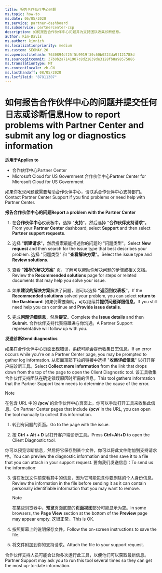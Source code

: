```yaml
---
title: 报告合作伙伴中心问题
ms.topic: how-to
ms.date: 06/05/2020
ms.service: partner-dashboard
ms.subservice: partnercenter-csp
description: 如何报告合作伙伴中心问题并为支持团队收集诊断信息。
author: Kim-Davis
ms.author: kimnich
ms.localizationpriority: medium
ms.custom: SEOMAY.20
ms.openlocfilehash: 7630894df25f5b9919f30c60b0223da9f121788d
ms.sourcegitcommit: 37b0b2a7141907c8d21839de3128fb8a98575886
ms.translationtype: MT
ms.contentlocale: zh-CN
ms.lasthandoff: 08/05/2020
ms.locfileid: "87811307"
---
```

# <a name="how-to-report-problems-with-partner-center-and-submit-any-log-or-diagnostics-information"></a><span data-ttu-id="f73bd-103">如何报告合作伙伴中心的问题并提交任何日志或诊断信息</span><span class="sxs-lookup"><span data-stu-id="f73bd-103">How to report problems with Partner Center and submit any log or diagnostics information</span></span>

<span data-ttu-id="f73bd-104">**适用于**</span><span class="sxs-lookup"><span data-stu-id="f73bd-104">**Applies to**</span></span>

- <span data-ttu-id="f73bd-105">合作伙伴中心</span><span class="sxs-lookup"><span data-stu-id="f73bd-105">Partner Center</span></span>
- <span data-ttu-id="f73bd-106">Microsoft Cloud for US Government 合作伙伴中心</span><span class="sxs-lookup"><span data-stu-id="f73bd-106">Partner Center for Microsoft Cloud for US Government</span></span>

<span data-ttu-id="f73bd-107">如果你发现问题或需要帮助合作伙伴中心，请联系合作伙伴中心支持部门。</span><span class="sxs-lookup"><span data-stu-id="f73bd-107">Contact Partner Center Support if you find problems or need help with Partner Center.</span></span>

<span data-ttu-id="f73bd-108">**报告合作伙伴中心的问题**</span><span class="sxs-lookup"><span data-stu-id="f73bd-108">**Report a problem with the Partner Center**</span></span>

1. <span data-ttu-id="f73bd-109">在**合作伙伴中心**仪表板中，选择 "**支持**"，然后选择 "**合作伙伴支持请求**"。</span><span class="sxs-lookup"><span data-stu-id="f73bd-109">From your **Partner Center** dashboard, select **Support** and then select **Partner support requests**.</span></span>

2. <span data-ttu-id="f73bd-110">选择 "**新建请求**"，然后搜索最能描述你的问题的 "问题类型"。</span><span class="sxs-lookup"><span data-stu-id="f73bd-110">Select **New request** and then search for the issue type that best describes your problem.</span></span> <span data-ttu-id="f73bd-111">选择 "问题类型" 和 "**查看解决方案**"。</span><span class="sxs-lookup"><span data-stu-id="f73bd-111">Select the issue type and **Review solutions**.</span></span>

3. <span data-ttu-id="f73bd-112">查看 "**推荐的解决方案**" 页，了解可以帮助你解决问题的步骤或相关文档。</span><span class="sxs-lookup"><span data-stu-id="f73bd-112">Review the **Recommended solutions** page for steps or related documents that may help you solve your issue.</span></span>

4. <span data-ttu-id="f73bd-113">如果**建议的解决方案**解决了问题，则可以选择 **"返回到仪表板"**。</span><span class="sxs-lookup"><span data-stu-id="f73bd-113">If the **Recommended solutions** solved your problem, you can select **return to the Dashboard**.</span></span> <span data-ttu-id="f73bd-114">如果仍需要帮助，可以继续并**提供问题详细信息**。</span><span class="sxs-lookup"><span data-stu-id="f73bd-114">If you still need help you can continue and **Provide issue details**.</span></span>

5. <span data-ttu-id="f73bd-115">完成**问题详细信息**，然后**提交**。</span><span class="sxs-lookup"><span data-stu-id="f73bd-115">Complete the **issue details** and then **Submit**.</span></span> <span data-ttu-id="f73bd-116">合作伙伴支持代表将跟进与你沟通。</span><span class="sxs-lookup"><span data-stu-id="f73bd-116">A Partner Support representative will follow up with you.</span></span>

<span data-ttu-id="f73bd-117">**发送诊断**</span><span class="sxs-lookup"><span data-stu-id="f73bd-117">**Send diagnostics**</span></span>

<span data-ttu-id="f73bd-118">如果在合作伙伴中心页面出现错误，系统可能会提示收集日志信息。</span><span class="sxs-lookup"><span data-stu-id="f73bd-118">If an error occurs while you're on a Partner Center page, you may be prompted to gather log information.</span></span> <span data-ttu-id="f73bd-119">从页面顶部下拉的链接中选择 "**收集详细信息**" 以打开客户端诊断工具。</span><span class="sxs-lookup"><span data-stu-id="f73bd-119">Select **Collect more information** from the link that drops down from the top of the page to open the Client Diagnostic tool.</span></span> <span data-ttu-id="f73bd-120">该工具收集合作伙伴支持团队在确定错误原因时所需的信息。</span><span class="sxs-lookup"><span data-stu-id="f73bd-120">This tool gathers information that the Partner Support team needs to determine the cause of the error.</span></span> 

>[!NOTE]
><span data-ttu-id="f73bd-121">在包含 URL 中的 **/pcv/** 的合作伙伴中心页面上，你可以手动打开工具来收集此信息。</span><span class="sxs-lookup"><span data-stu-id="f73bd-121">On Partner Center pages that include **/pcv/** in the URL, you can open the tool manually to collect this information.</span></span>

1. <span data-ttu-id="f73bd-122">转到有问题的页面。</span><span class="sxs-lookup"><span data-stu-id="f73bd-122">Go to the page with the issue.</span></span>

2. <span data-ttu-id="f73bd-123">按 **Ctrl + Alt + D** 以打开客户端诊断工具。</span><span class="sxs-lookup"><span data-stu-id="f73bd-123">Press **Ctrl+Alt+D** to open the Client Diagnostic tool.</span></span>

<span data-ttu-id="f73bd-124">你可以预览诊断信息，然后将它保存到某个文件，你可以将此文件附加到支持请求中。</span><span class="sxs-lookup"><span data-stu-id="f73bd-124">You can preview the diagnostic information and then save it to a file that you can attach in your support request.</span></span> <span data-ttu-id="f73bd-125">要向我们发送信息：</span><span class="sxs-lookup"><span data-stu-id="f73bd-125">To send us the information:</span></span>

3. <span data-ttu-id="f73bd-126">请在发送文件前查看其中的信息，因为它可能包含你要删除的个人身份信息。</span><span class="sxs-lookup"><span data-stu-id="f73bd-126">Review the information in the file before sending it as it can contain personally identifiable information that you may want to remove.</span></span> 

    >[!NOTE]
    ><span data-ttu-id="f73bd-127">在某些浏览器中，**预览**页面底部的**页面视图**部分可能显示为空。</span><span class="sxs-lookup"><span data-stu-id="f73bd-127">In some browsers, the **Page View** section at the bottom of the **Preview** page may appear empty.</span></span> <span data-ttu-id="f73bd-128">这很正常。</span><span class="sxs-lookup"><span data-stu-id="f73bd-128">This is OK.</span></span>

4. <span data-ttu-id="f73bd-129">按照屏幕上的说明保存文件。</span><span class="sxs-lookup"><span data-stu-id="f73bd-129">Follow the on-screen instructions to save the file.</span></span>

5. <span data-ttu-id="f73bd-130">将文件附加到你的支持请求。</span><span class="sxs-lookup"><span data-stu-id="f73bd-130">Attach the file to your support request.</span></span>

<span data-ttu-id="f73bd-131">合作伙伴支持人员可能会让你多次运行此工具，以便他们可以获取最新信息。</span><span class="sxs-lookup"><span data-stu-id="f73bd-131">Partner Support may ask you to run this tool several times so they can get the most up-to-date information.</span></span>

